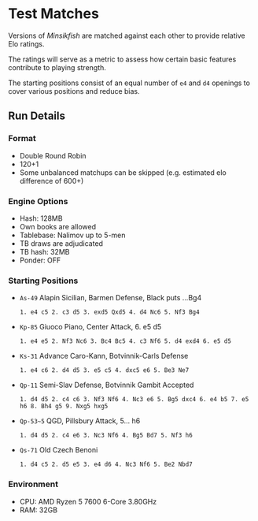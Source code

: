 # Test Matches

Versions of _Minsikfish_ are matched against each other to provide relative Elo ratings.

The ratings will serve as a metric to assess how certain basic features contribute to playing strength.

The starting positions consist of an equal number of `e4` and `d4` openings to cover various positions and reduce bias.

## Run Details

### Format

- Double Round Robin
- 120+1
- Some unbalanced matchups can be skipped (e.g. estimated elo difference of 600+)

### Engine Options

- Hash: 128MB
- Own books are allowed
- Tablebase: Nalimov up to 5-men
- TB draws are adjudicated
- TB hash: 32MB
- Ponder: OFF

### Starting Positions

- `As-49` Alapin Sicilian, Barmen Defense, Black puts ...Bg4

  `1. e4 c5 2. c3 d5 3. exd5 Qxd5 4. d4 Nc6 5. Nf3 Bg4`

- `Kp-85` Giuoco Piano, Center Attack, 6. e5 d5

  `1. e4 e5 2. Nf3 Nc6 3. Bc4 Bc5 4. c3 Nf6 5. d4 exd4 6. e5 d5`

- `Ks-31` Advance Caro-Kann, Botvinnik-Carls Defense

  `1. e4 c6 2. d4 d5 3. e5 c5 4. dxc5 e6 5. Be3 Ne7`

- `Qp-11` Semi-Slav Defense, Botvinnik Gambit Accepted

  `1. d4 d5 2. c4 c6 3. Nf3 Nf6 4. Nc3 e6 5. Bg5 dxc4 6. e4 b5 7. e5 h6 8. Bh4 g5 9. Nxg5 hxg5`

- `Qp-53~5` QGD, Pillsbury Attack, 5... h6

  `1. d4 d5 2. c4 e6 3. Nc3 Nf6 4. Bg5 Bd7 5. Nf3 h6`

- `Qs-71` Old Czech Benoni

  `1. d4 c5 2. d5 e5 3. e4 d6 4. Nc3 Nf6 5. Be2 Nbd7`

### Environment

- CPU: AMD Ryzen 5 7600 6-Core 3.80GHz
- RAM: 32GB
